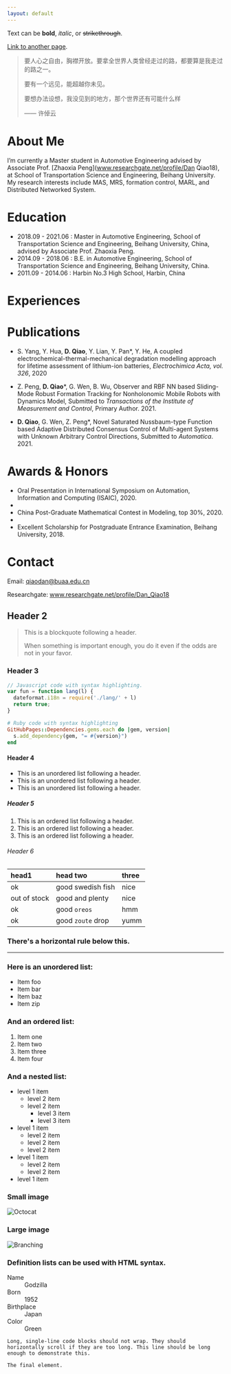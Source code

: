 ```yaml
---
layout: default
---
```


Text can be **bold**, _italic_, or ~~strikethrough~~.

[Link to another page](./another-page.html).



> 要人心之自由，胸襟开放。要拿全世界人类曾经走过的路，都要算是我走过的路之一。
> 
> 要有一个远见，能超越你未见。
> 
> 要想办法设想，我没见到的地方，那个世界还有可能什么样
> 
>  —— 许倬云

# About Me

I’m currently a Master student in Automotive Engineering advised by Associate Prof. [Zhaoxia Peng](www.researchgate.net/profile/Dan Qiao18), at School of Transportation Science and Engineering, Beihang University. My research interests include MAS, MRS, formation control, MARL, and Distributed Networked System.


# Education

*   2018.09 - 2021.06 : Master in Automotive Engineering, School of Transportation Science and Engineering, Beihang University, China, advised by Associate Prof. Zhaoxia Peng.
*   2014.09 - 2018.06 : B.E. in Automotive Engineering, School of Transportation Science and Engineering, Beihang University, China.
*   2011.09 - 2014.06 : Harbin No.3 High School, Harbin, China

# Experiences


# Publications

* S. Yang, Y. Hua, **D. Qiao**, Y. Lian, Y. Pan*, Y. He, A coupled electrochemical-thermal-mechanical degradation modelling
approach for lifetime assessment of lithium-ion batteries, _Electrochimica Acta, vol. 326_, 2020

* Z. Peng, **D. Qiao***, G. Wen, B. Wu, Observer and RBF NN based Sliding-Mode Robust Formation Tracking for Nonholonomic
Mobile Robots with Dynamics Model, Submitted to _Transactions of the Institute of Measurement and Control_, Primary Author. 2021.

* **D. Qiao**, G. Wen, Z. Peng*, Novel Saturated Nussbaum-type Function based Adaptive Distributed Consensus Control of
Multi-agent Systems with Unknown Arbitrary Control Directions, Submitted to _Automatica_. 2021.


# Awards & Honors

* Oral Presentation in International Symposium on Automation, Information and Computing (ISAIC), 2020.
* 
* China Post-Graduate Mathematical Contest in Modeling, top 30%, 2020.
* 
* Excellent Scholarship for Postgraduate Entrance Examination, Beihang University, 2018.


# Contact
Email: qiaodan@buaa.edu.cn

Researchgate: www.researchgate.net/profile/Dan_Qiao18


## Header 2

> This is a blockquote following a header.
>
> When something is important enough, you do it even if the odds are not in your favor.

### Header 3

```js
// Javascript code with syntax highlighting.
var fun = function lang(l) {
  dateformat.i18n = require('./lang/' + l)
  return true;
}
```

```ruby
# Ruby code with syntax highlighting
GitHubPages::Dependencies.gems.each do |gem, version|
  s.add_dependency(gem, "= #{version}")
end
```

#### Header 4

*   This is an unordered list following a header.
*   This is an unordered list following a header.
*   This is an unordered list following a header.

##### Header 5

1.  This is an ordered list following a header.
2.  This is an ordered list following a header.
3.  This is an ordered list following a header.

###### Header 6

| head1        | head two          | three |
|:-------------|:------------------|:------|
| ok           | good swedish fish | nice  |
| out of stock | good and plenty   | nice  |
| ok           | good `oreos`      | hmm   |
| ok           | good `zoute` drop | yumm  |

### There's a horizontal rule below this.

* * *

### Here is an unordered list:

*   Item foo
*   Item bar
*   Item baz
*   Item zip

### And an ordered list:

1.  Item one
1.  Item two
1.  Item three
1.  Item four

### And a nested list:

- level 1 item
  - level 2 item
  - level 2 item
    - level 3 item
    - level 3 item
- level 1 item
  - level 2 item
  - level 2 item
  - level 2 item
- level 1 item
  - level 2 item
  - level 2 item
- level 1 item

### Small image

![Octocat](https://github.githubassets.com/images/icons/emoji/octocat.png)

### Large image

![Branching](https://guides.github.com/activities/hello-world/branching.png)


### Definition lists can be used with HTML syntax.

<dl>
<dt>Name</dt>
<dd>Godzilla</dd>
<dt>Born</dt>
<dd>1952</dd>
<dt>Birthplace</dt>
<dd>Japan</dd>
<dt>Color</dt>
<dd>Green</dd>
</dl>

```
Long, single-line code blocks should not wrap. They should horizontally scroll if they are too long. This line should be long enough to demonstrate this.
```

```
The final element.
```
